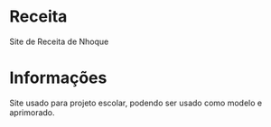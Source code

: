 # Receita
Site de Receita de Nhoque

# Informações
Site usado para projeto escolar, podendo ser usado como modelo e aprimorado.
